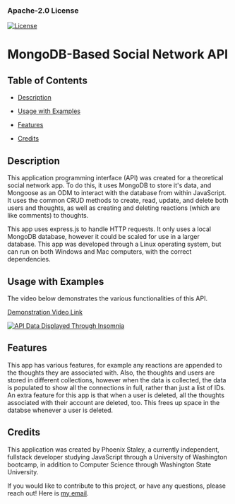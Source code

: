 ### Apache-2.0 License
 [![License](https://img.shields.io/badge/License-Apache_2.0-blue.svg)](https://opensource.org/licenses/Apache-2.0)

# MongoDB-Based Social Network API

## Table of Contents

- [Description](#Description)

- [Usage with Examples](#Usage)

- [Features](#Features)

- [Credits](#Credits)

## Description
This application programming interface (API) was created for a theoretical social network app. To do this, it uses MongoDB to store it's data, and Mongoose as an ODM to interact with the database from within JavaScript. It uses the common CRUD methods to create, read, update, and delete both users and thoughts, as well as creating and deleting reactions (which are like comments) to thoughts.

This app uses express.js to handle HTTP requests. It only uses a local MongoDB database, however it could be scaled for use in a larger database. This app was developed through a Linux operating system, but can run on both Windows and Mac computers, with the correct dependencies.

## Usage with Examples
The video below demonstrates the various functionalities of this API.

[Demonstration Video Link](https://youtu.be/tWP-XwiOXd4)

[![API Data Displayed Through Insomnia](https://img.youtube.com/vi/tWP-XwiOXd4/0.jpg)](https://www.youtube.com/watch?v=tWP-XwiOXd4)

## Features
This app has various features, for example any reactions are appended to the thoughts they are associated with. Also, the thoughts and users are stored in different collections, however when the data is collected, the data is populated to show all the connections in full, rather than just a list of IDs. An extra feature for this app is that when a user is deleted, all the thoughts associated with their account are deleted, too. This frees up space in the databse whenever a user is deleted.

## Credits
This application was created by Phoenix Staley, a currently independent, fullstack developer studying JavaScript through a University of Washington bootcamp, in addition to Computer Science through Washington State University.

If you would like to contribute to this project, or have any questions, please reach out! Here is [my email](mailto:PhoenixStaley_Developer@outlook.com).